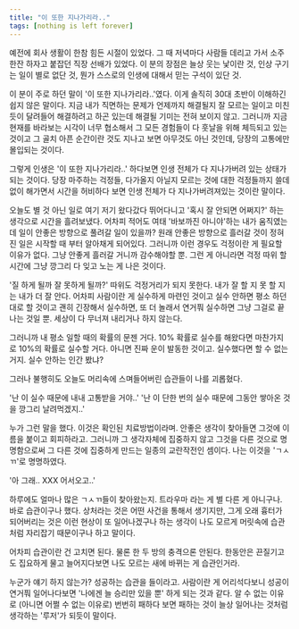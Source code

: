 ```yaml
---
title: "이 또한 지나가리라.."
tags: [nothing is left forever]
---
```


예전에 회사 생활이 한참 힘든 시절이 있었다. 그 때 저녁마다 사람들 데리고 가서 소주 한잔 하자고 붙잡던 직장 선배가 있었다. 이 분의 장점은 늘상 웃는 낯이란 것, 인상 구기는 일이 별로 없단 것, 뭔가 스스로의 인생에 대해서 믿는 구석이 있단 것.

이 분이 주로 하던 말이 '이 또한 지나가리라..'였다. 이게 솔직히 30대 초반이 이해하긴 쉽지 않은 말이다. 지금 내가 직면하는 문제가 언제까지 해결될지 잘 모르는 일이고 미친 듯이 달려들어 해결하려고 하곤 있는데 해결될 기미는 전혀 보이지 않고. 그러니까 지금 현재를 바라보는 시각이 너무 협소해서 그 모든 경험들이 다 훗날을 위해 체득되고 있는 것이고 그 골치 아픈 순간이란 것도 지나고 보면 아무것도 아닌 것인데, 당장의 고통에만 몰입되는 것이다.

그렇게 인생은 '이 또한 지나가리라..' 하다보면 인생 전체가 다 지나가버려 있는 상태가 되는 것이다. 당장 마주하는 걱정들, 다가올지 아닐지 모르는 것에 대한 걱정들까지 쓸데없이 해가면서 시간을 허비하다 보면 인생 전체가 다 지나가버려져있는 것이란 말이다.

오늘도 별 것 아닌 일로 여기 저기 왔다갔다 뛰어다니고 '혹시 잘 안되면 어쩌지?' 하는 생각으로 시간을 흘려보냈다. 어차피 적어도 여태 '바보까진 아니야'하는 내가 움직였는데 일이 안좋은 방향으로 풀려갈 일이 있을까? 원래 안좋은 방향으로 흘러갈 것이 정혀진 일은 시작할 때 부터 알아채게 되어있다. 그러니까 이런 경우도 걱정이란 게 필요할 이유가 없다. 그냥 안좋게 흘러갈 거니까 감수해야할 뿐. 그런 게 아니라면 걱정 따위 할 시간에 그냥 깡그리 다 잊고 노는 게 나은 것이다.

'질 하게 될까 잘 못하게 될까?' 따위도 걱정거리가 되지 못한다. 내가 잘 할 지 못 할 지는 내가 더 잘 안다. 어차피 사람이란 게 실수하게 마련인 것이고 실수 안하면 평소 하던 대로 할 것이고 괜히 긴장해서 실수하면, 또 더 놀래서 연거풔 실수하면 그냥 그걸로 끝나는 것일 뿐. 세상이 다 무너져 내리거나 하지 않는다.

그러니까 내 평소 일할 때의 확률의 문젠 거다. 10% 확률로 실수를 해왔다면 마찬가지로 10%의 확률로 실수할 거다. 아니면 진짜 운이 발동한 것이고. 실수했다면 할 수 없는거지. 실수 안하는 인간 봤냐? 

그러나 불행히도 오늘도 머리속에 스며들어버린 습관들이 나를 괴롭혔다. 

'난 이 실수 때문에 내내 고통받을 거야..'
'난 이 단한 번의 실수 때문에 그동안 쌓아온 것을 깡그리 날려먹겠지..'

누가 그런 말을 했다. 이것은 확인된 치료방법이라며. 안좋은 생각이 찾아들면 그것에 이름을 붙이고 회피하라고. 그러니까 그 생각자체에 집중하지 않고 그것을 다른 것으로 명명함으로써 그 다른 것에 집중하게 만드는 일종의 교란작전인 셈이다. 나는 이것을 'ㄱㅅㄲ'로 명명하였다.

'아 그래.. XXX 어서오고..'

하루에도 얼마나 많은 ㄱㅅㄲ들이 찾아왔는지. 트라우마 라는 게 별 다른 게 아니구나. 바로 습관이구나 했다. 상처라는 것은 어떤 사건을 통해서 생기지만, 그게 오래 흉터가 되어버리는 것은 이런 현상이 또 일어나겠구나 하는 생각이 나도 모르게 머릿속에 습관처럼 자리잡기 때문이구나 하고 말이다.

어차피 습관이란 건 고치면 된다. 물론 한 두 방의 충격으론 안된다. 한동안은 끈질기고도 집요하게 물고 늘어지다보면 나도 모르는 새에 바뀌는 게 습관인거라. 

누군가 얘기 하지 않는가? 성공하는 습관을 들이라고. 사람이란 게 어리석다보니 성공이 연거풔 일어나다보면 '나에겐 늘 승리만 있을 뿐' 하게 되는 것과 같다. 알 수 없는 이유로 (아니면 어쩔 수 없는 이유로) 번번히 패하다 보면 패하는 것이 늘상 일어나는 것처럼 생각하는 '루저'가 되듯이 말이다. 